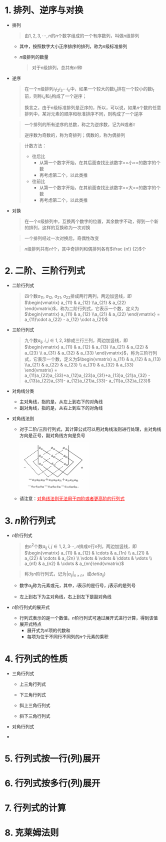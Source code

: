 # 1. 排列、逆序与对换

- 排列

    > 由$1,2,3, \cdots, n$的$n$个数字组成的一个有序数列，叫做$n$级排列

    - 其中，按照数字大小正序排序的排列，称为$n$级标准排列

    - $n$级排列的数量

        >  对于$n$级排列，总共有$n!$种

- 逆序

    > 在一个$n$级排列$i_1i_2i_3 \cdots i_n$中，如果一个较大的数$i_s$排在一个较小的数$i_t$前，则称$i_s$和$i_t$构成了一个逆序；
    >
    > 换言之，由于$n$级标准排列是正序的，所以，可以说，如果$n$个数的任意排列中，某对元素的顺序和标准排序不同，则构成了一个逆序

    > 一个排列的所有逆序的总数，称之为逆序数，记为$N$或者$\tau$
    >
    > 逆序数为奇数的，称为奇排列；偶数的，称为偶排列

    > 计数方法：
    >
    > - 往后比
    >     - 从第一个数字开始，在其后面查找比该数字==小==的数字的个数
    >     - 再考虑第二个，以此类推
    > - 往前比
    >     - 从第一个数字开始，在其前面查找比该数字==大==的数字的个数
    >     - 再考虑第二个，以此类推

- 对换

    > 在一个$n$级排列中，互换两个数字的位置，其余数字不动，得到一个新的排列，这样的互换称为一次对换

    > 一个排列经过一次对换后，奇偶性改变

    > $n$级排列共有$n!$个，其中奇排列和偶排列各有$\frac {n!} {2}$个

# 2. 二阶、三阶行列式

- 二阶行列式

    > 四个数$a_{11},\; a_{12},\;a_{21}, \;a_{22}$排成两行两列，两边加竖线，即$\begin{vmatrix} a_{11} & a_{12} \\a_{21} & a_{22} \end{vmatrix}$，称为二阶行列式，它表示一个数，定义为$\begin{vmatrix} a_{11} & a_{12} \\a_{21} & a_{22} \end{vmatrix} = a_{11}\cdot a_{22} - a_{12} \cdot a_{21}$

- 三阶行列式

    > 九个数$a_{ij},\; i,j \in {1,2,3}$排成三行三列，两边加竖线，即$\begin{vmatrix} a_{11} & a_{12} & a_{13} \\a_{21} & a_{22} & a_{23} \\ a_{31} & a_{32} & a_{33} \end{vmatrix}$，称为三阶行列式，它表示一个数，定义为$\begin{vmatrix} a_{11} & a_{12} & a_{13} \\a_{21} & a_{22} & a_{23} \\ a_{31} & a_{32} & a_{33} \end{vmatrix} = a_{11}a_{22}a_{33}+a_{12}a_{23}a_{31}+a_{13}a_{21}a_{32} - a_{13}a_{22}a_{31}- a_{12}a_{21}a_{33}- a_{11}a_{32}a_{23}$

- 对角线分类

    - 主对角线，指的是，从左上到右下的对角线
    - 副对角线，指的是，从右上到左下的对角线

- 对角线法则

    - 对于二阶/三阶行列式，其计算公式可以用对角线法则进行处理，主对角线方向是正号，副对角线方向是负号

        <img src="chap 1 行列式.assets/image-20250123150546383.png" alt="image-20250123150546383" style="zoom: 67%;" />

    - 请注意：<font color=red><u>对角线法则无法用于四阶或者更高阶的行列式</u></font>

# 3. $n$阶行列式

- $n$阶行列式

    > 由$n^2$个数$a_{ij}\; i,j \in {1,2,3 \cdots, n}$排成$n$行$n$列，两边加竖线，即$\begin{vmatrix} a_{11} & a_{12} & \cdots & a_{1n} \\ a_{21} & a_{22} & \cdots & a_{2n} \\ \vdots & \vdots & \ddots & \vdots \\ a_{n1} & a_{n2} & \cdots & a_{nn}\end{vmatrix}$

    > 称为$n$阶行列式，记为$|a_{ij}|_{n \times n}$，或$det(a_{ij})$

    - 数字$a_{ij}$称为元素或元，其中，$i$表示的是行号，$j$表示的是列号

    - 左上到右下为主对角线，右上到左下是副对角线

- $n$阶行列式的展开式
    - 行列式表示的是一个数值，$n$阶行列式可通过展开式进行计算，得到该值
    - 展开式特点
        - 展开式为$n!$项的代数和
        - 每项为位于不同行不同列的$n$个元素的乘积

# 4. 行列式的性质

- 三角行列式

    - 上三角行列式

    - 下三角行列式
    - 斜上三角行列式
    - 斜下三角行列式

- 对角行列式

- 

# 5. 行列式按一行(列)展开

# 6. 行列式按多行(列)展开

# 7. 行列式的计算

# 8. 克莱姆法则


